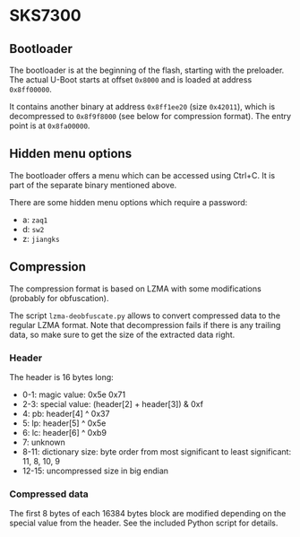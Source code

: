 # SKS7300

## Bootloader

The bootloader is at the beginning of the flash, starting with the preloader.
The actual U-Boot starts at offset `0x8000` and is loaded at address `0x8ff00000`.

It contains another binary at address `0x8ff1ee20` (size `0x42011`), which is decompressed to `0x8f9f8000` (see below for compression format).
The entry point is at `0x8fa00000`.

## Hidden menu options

The bootloader offers a menu which can be accessed using Ctrl+C.
It is part of the separate binary mentioned above.

There are some hidden menu options which require a password:

- a: `zaq1`
- d: `sw2`
- z: `jiangks`

## Compression

The compression format is based on LZMA with some modifications (probably for obfuscation).

The script `lzma-deobfuscate.py` allows to convert compressed data to the regular LZMA format.
Note that decompression fails if there is any trailing data, so make sure to get the size of the extracted data right.

### Header

The header is 16 bytes long:

- 0-1: magic value: 0x5e 0x71
- 2-3: special value: (header[2] + header[3]) & 0xf
- 4: pb: header[4] ^ 0x37
- 5: lp: header[5] ^ 0x5e
- 6: lc: header[6] ^ 0xb9
- 7: unknown
- 8-11: dictionary size: byte order from most significant to least significant: 11, 8, 10, 9
- 12-15: uncompressed size in big endian

### Compressed data

The first 8 bytes of each 16384 bytes block are modified depending on the special value from the header.
See the included Python script for details.
